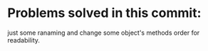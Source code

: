 # Problems solved in this commit:
just some ranaming and change some object's methods order for readability.
            

